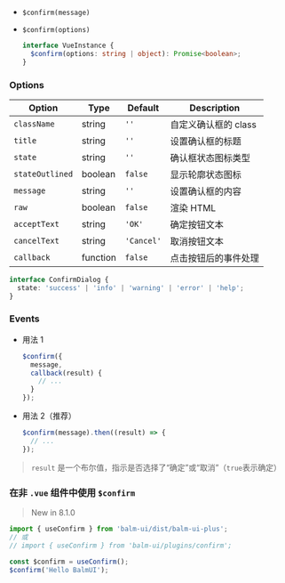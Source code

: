 - `$confirm(message)`
- `$confirm(options)`

  ```ts
  interface VueInstance {
    $confirm(options: string | object): Promise<boolean>;
  }
  ```

### Options

| Option          | Type     | Default    | Description          |
| --------------- | -------- | ---------- | -------------------- |
| `className`     | string   | `''`       | 自定义确认框的 class |
| `title`         | string   | `''`       | 设置确认框的标题     |
| `state`         | string   | `''`       | 确认框状态图标类型   |
| `stateOutlined` | boolean  | `false`    | 显示轮廓状态图标     |
| `message`       | string   | `''`       | 设置确认框的内容     |
| `raw`           | boolean  | `false`    | 渲染 HTML            |
| `acceptText`    | string   | `'OK'`     | 确定按钮文本         |
| `cancelText`    | string   | `'Cancel'` | 取消按钮文本         |
| `callback`      | function | `false`    | 点击按钮后的事件处理 |

```ts
interface ConfirmDialog {
  state: 'success' | 'info' | 'warning' | 'error' | 'help';
}
```

### Events

- 用法 1

  ```js
  $confirm({
    message,
    callback(result) {
      // ...
    }
  });
  ```

- 用法 2（推荐）

  ```js
  $confirm(message).then((result) => {
    // ...
  });
  ```

> `result` 是一个布尔值，指示是否选择了“确定”或“取消”（`true`表示确定）

### 在非 `.vue` 组件中使用 `$confirm`

> New in 8.1.0

```js
import { useConfirm } from 'balm-ui/dist/balm-ui-plus';
// 或
// import { useConfirm } from 'balm-ui/plugins/confirm';

const $confirm = useConfirm();
$confirm('Hello BalmUI');
```
